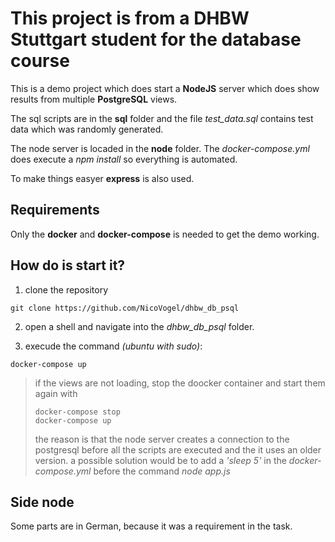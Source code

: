# This project is from a DHBW Stuttgart student for the database course

This is a demo project which does start a **NodeJS** server which does show results from multiple **PostgreSQL** views.

The sql scripts are in the **sql** folder and the file *test_data.sql* contains test data which was randomly generated.

The node server is locaded in the **node** folder. The *docker-compose.yml* does execute a *npm install* so everything is automated.

To make things easyer **express** is also used.

## Requirements

Only the **docker** and **docker-compose** is needed to get the demo working.

## How do is start it?

1. clone the repository

````shell
git clone https://github.com/NicoVogel/dhbw_db_psql
````

2. open a shell and navigate into the *dhbw_db_psql* folder.

3. execude the command *(ubuntu with sudo)*:

````docker
docker-compose up
```` 

> if the views are not loading, stop the doocker container and start them again with
> ````docker
> docker-compose stop
> docker-compose up
> ````
> the reason is that the node server creates a connection to the postgresql before all the scripts are executed and the it uses an older version. a possible solution would be to add a *'sleep 5'* in the *docker-compose.yml* before the command *node app.js*

## Side node

Some parts are in German, because it was a requirement in the task.
